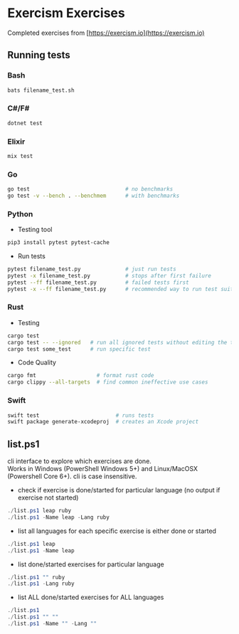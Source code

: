 # Exercism Exercises

Completed exercises from [https://exercism.io](https://exercism.io)

## Running tests

### Bash

```bash
bats filename_test.sh
```

### C#/F#

```bash
dotnet test
```

### Elixir

```bash
mix test
```

### Go

```bash
go test                              # no benchmarks
go test -v --bench . --benchmem      # with benchmarks
```

### Python

- Testing tool

```bash
pip3 install pytest pytest-cache
```

- Run tests

```bash
pytest filename_test.py              # just run tests
pytest -x filename_test.py           # stops after first failure
pytest --ff filename_test.py         # failed tests first
pytest -x --ff filename_test.py      # recommended way to run test suite
```

### Rust

- Testing

```bash
cargo test
cargo test -- --ignored   # run all ignored tests without editing the tests
cargo test some_test      # run specific test
```

- Code Quality

```bash
cargo fmt                   # format rust code
cargo clippy --all-targets  # find common ineffective use cases
```

### Swift

```bash
swift test                        # runs tests
swift package generate-xcodeproj  # creates an Xcode project
```

## list.ps1

cli interface to explore which exercises are done. <br />
Works in Windows (PowerShell Windows 5+) and Linux/MacOSX (Powershell Core 6+).
cli is case insensitive.

* check if exercise is done/started for particular language (no output if exercise not started)

```powershell
./list.ps1 leap ruby
./list.ps1 -Name leap -Lang ruby
```

* list all languages for each specific exercise is either done or started

```powershell
./list.ps1 leap
./list.ps1 -Name leap
```

* list done/started exercises for particular language

```powershell
./list.ps1 "" ruby
./list.ps1 -Lang ruby
```

* list ALL done/started exercises for ALL languages

```powershell
./list.ps1
./list.ps1 "" ""
./list.ps1 -Name "" -Lang ""
```

